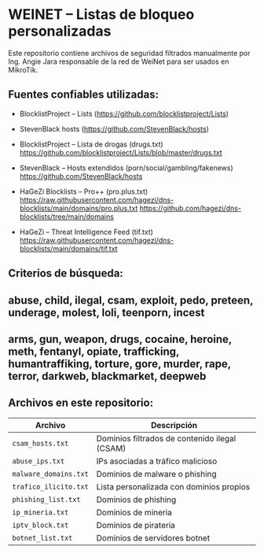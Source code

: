 # WEINET – Listas de bloqueo personalizadas

Este repositorio contiene archivos de seguridad filtrados manualmente por Ing. Angie Jara responsable de la red de WeiNet para ser usados en MikroTik.

## Fuentes confiables utilizadas:

- BlocklistProject – Lists (https://github.com/blocklistproject/Lists)
- StevenBlack hosts (https://github.com/StevenBlack/hosts)

- BlocklistProject – Lista de drogas (drugs.txt)
  https://github.com/blocklistproject/Lists/blob/master/drugs.txt
- StevenBlack – Hosts extendidos (porn/social/gambling/fakenews)
  https://github.com/StevenBlack/hosts
- HaGeZi Blocklists – Pro++ (pro.plus.txt)
  https://raw.githubusercontent.com/hagezi/dns-blocklists/main/domains/pro.plus.txt
  https://github.com/hagezi/dns-blocklists/tree/main/domains
- HaGeZi – Threat Intelligence Feed (tif.txt)
  https://raw.githubusercontent.com/hagezi/dns-blocklists/main/domains/tif.txt
  
## Criterios de búsqueda:
## abuse, child, ilegal, csam, exploit, pedo, preteen, underage, molest, loli, teenporn, incest
## arms, gun, weapon, drugs, cocaine, heroine, meth, fentanyl, opiate, trafficking, humantraffiking, torture, gore, murder, rape, terror, darkweb, blackmarket, deepweb

## Archivos en este repositorio:

| Archivo               | Descripción                               |
|-----------------------|--------------------------------------------|
| `csam_hosts.txt`      | Dominios filtrados de contenido ilegal (CSAM) |
| `abuse_ips.txt`       | IPs asociadas a tráfico malicioso           |
| `malware_domains.txt` | Dominios de malware o phishing              |
| `trafico_ilicito.txt`| Lista personalizada con dominios propios   |
| `phishing_list.txt`| Dominios de phishing    |
| `ip_mineria.txt` | Dominios de mineria         |
| `iptv_block.txt` | Dominios de pirateria         |
| `botnet_list.txt` | Dominios de servidores botnet    |
